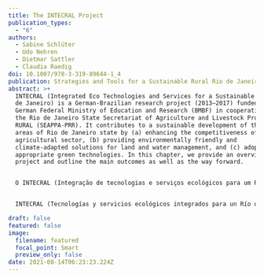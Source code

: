 ```yaml
---
title: The INTECRAL Project
publication_types:
  - "6"
authors:
  - Sabine Schlüter
  - Udo Nehren
  - Dietmar Sattler
  - Claudia Raedig
doi: 10.1007/978-3-319-89644-1_4
publication: Strategies and Tools for a Sustainable Rural Rio de Janeiro pp 41-49
abstract: >+
  INTECRAL (Integrated Eco Technologies and Services for a Sustainable Rural Rio
  de Janeiro) is a German-Brazilian research project (2013–2017) funded by the
  German Federal Ministry of Education and Research (BMBF) in cooperation with
  the Rio de Janeiro State Secretariat of Agriculture and Livestock Program RIO
  RURAL (SEAPPA-PRR). It contributes to a sustainable development of the rural
  areas of Rio de Janeiro state by (a) enhancing the competitiveness of the
  agricultural sector, (b) providing environmentally friendly and
  climate-adapted solutions for land and water management, and (c) adopting
  appropriate green technologies. In this chapter, we provide an overview of the
  project and outline the main outcomes as well as the way forward.


  O INTECRAL (Integração de tecnologias e serviços ecológicos para um Rio de Janeiro rural sustentável) é um projeto de pesquisa Alemanha-Brasil (2013-2017) financiado pelo Ministério da Educação e Pesquisa da República Federal da Alemanha (BMBF), em cooperação com a Secretaria de Agricultura e Pecuária do Estado do Rio de Janeiro, por meio do Programa RIO RURAL (SEAPPA-PRR). O projeto contribui para o desenvolvimento sustentável das áreas rurais do Estado do Rio de Janeiro, por meio de (a) melhoria da competitividade do setor agrícola, (b) fornecimento de soluções de manejo de solo e água ambientalmente amigáveis e climaticamente adaptadas, e (c) apoio à adoção de tecnologias verdes apropriadas. Neste capítulo, provemos uma descrição geral do projeto e destacamos os principais resultados, bem como as perspectivas futuras.


  INTECRAL (Tecnologías y servicios ecológicos integrados para un Río de Janeiro rural sustentable) es un proyecto de investigación Alemán-Brasileño (2013-2017) fundado por el Ministério Federal de Educación e Investigación de Alemania (BMBF) en cooperación con la Secretaría de Agricultura y Ganadería del Estado de Río de Janeiro dentro del Programa RIO RURAL (SEAPPA-PRR). El proyecto contribuye al desenvolvimiento sustetable de las áreas rurales del Estado de Rio de Janeiro para (a) mejorar la competitividad del sector agricola, (b) proporcionando soluciones respetuosas con el medio ambiente y adaptadas al clima para el manejo del tierra y agua, y (c) adoptando tecnologías verdes apropiadas. En este capítulo proporcionamos una descripción general del proyecto y esbozamos los principales resultados y el camino a seguir.

draft: false
featured: false
image:
  filename: featured
  focal_point: Smart
  preview_only: false
date: 2021-08-14T06:23:23.224Z
---
```

